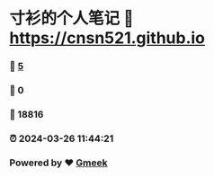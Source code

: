 # 寸衫的个人笔记 :link: https://cnsn521.github.io 
### :page_facing_up: [5](https://cnsn521.github.io/tag.html) 
### :speech_balloon: 0 
### :hibiscus: 18816 
### :alarm_clock: 2024-03-26 11:44:21 
### Powered by :heart: [Gmeek](https://github.com/Meekdai/Gmeek)
